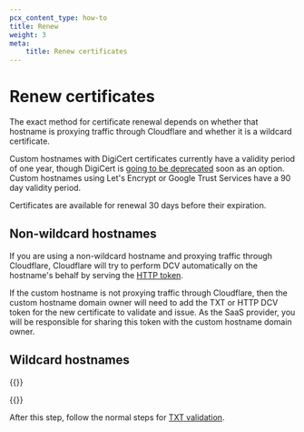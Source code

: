 ```yaml
---
pcx_content_type: how-to
title: Renew
weight: 3
meta:
    title: Renew certificates
---
```

 
# Renew certificates

The exact method for certificate renewal depends on whether that hostname is proxying traffic through Cloudflare and whether it is a wildcard certificate.

Custom hostnames with DigiCert certificates currently have a validity period of one year, though DigiCert is [going to be deprecated](/ssl/reference/migration-guides/digicert-update/) soon as an option. Custom hostnames using Let's Encrypt or Google Trust Services have a 90 day validity period.

Certificates are available for renewal 30 days before their expiration.

## Non-wildcard hostnames

If you are using a non-wildcard hostname and proxying traffic through Cloudflare, Cloudflare will try to perform DCV automatically on the hostname's behalf by serving the [HTTP token](/cloudflare-for-platforms/cloudflare-for-saas/security/certificate-management/issue-and-validate/validate-certificates/http/).

If the custom hostname is not proxying traffic through Cloudflare, then the custom hostname domain owner will need to add the TXT or HTTP DCV token for the new certificate to validate and issue. As the SaaS provider, you will be responsible for sharing this token with the custom hostname domain owner.

## Wildcard hostnames
 
{{<render file="_txt-validation_preamble.md">}}
<br>

{{<render file="_update-dcv-method.md">}}
<br/>

After this step, follow the normal steps for [TXT validation](/cloudflare-for-platforms/cloudflare-for-saas/security/certificate-management/issue-and-validate/validate-certificates/txt/).
